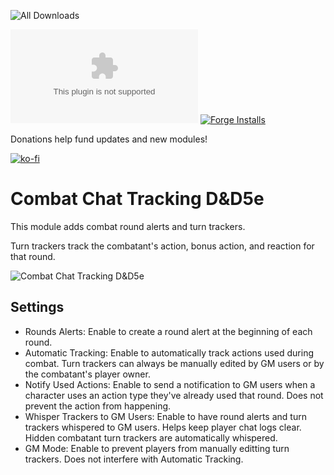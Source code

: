 ![All Downloads](https://img.shields.io/github/downloads/jessev14/combat-chat-tracking/total?style=for-the-badge)

![Latest Release Download Count](https://img.shields.io/github/downloads/jessev14/combat-chat-tracking/latest/module.zip)
[![Forge Installs](https://img.shields.io/badge/dynamic/json?label=Forge%20Installs&query=package.installs&suffix=%25&url=https%3A%2F%2Fforge-vtt.com%2Fapi%2Fbazaar%2Fpackage%2Fcombat-chat-tracking&colorB=4aa94a)](https://forge-vtt.com/bazaar#package=combat-chat-tracking)

Donations help fund updates and new modules!

[![ko-fi](https://ko-fi.com/img/githubbutton_sm.svg)](https://ko-fi.com/jessev14)

# Combat Chat Tracking D&D5e
 
This module adds combat round alerts and turn trackers.

Turn trackers track the combatant's action, bonus action, and reaction for that round.

![Combat Chat Tracking D&D5e](/combat-chat-tracking.png)

## Settings

- Rounds Alerts: Enable to create a round alert at the beginning of each round.
- Automatic Tracking: Enable to automatically track actions used during combat. Turn trackers can always be manually edited by GM users or by the combatant's player owner.
- Notify Used Actions: Enable to send a notification to GM users when a character uses an action type they've already used that round. Does not prevent the action from happening.
- Whisper Trackers to GM Users: Enable to have round alerts and turn trackers whispered to GM users. Helps keep player chat logs clear. Hidden combatant turn trackers are automatically whispered.
- GM Mode: Enable to prevent players from manually editting turn trackers. Does not interfere with Automatic Tracking.